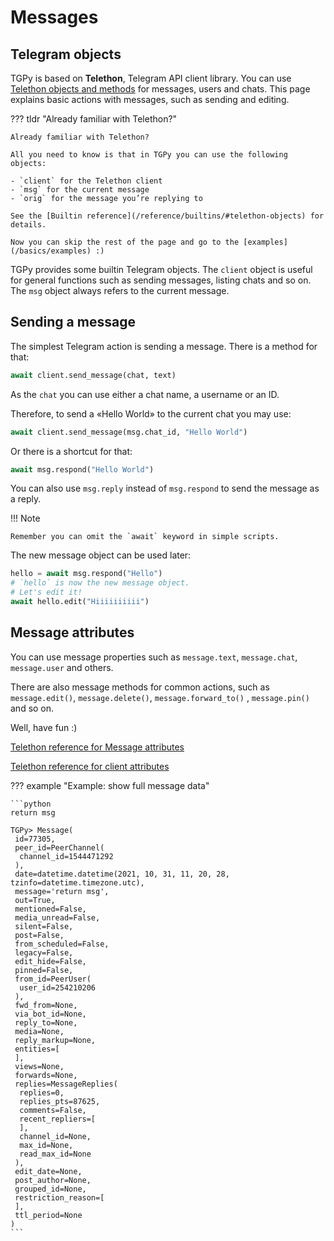 # Messages

## Telegram objects

TGPy is based on **Telethon**, Telegram API client library. You can
use [Telethon objects and methods](https://docs.telethon.dev/en/stable/quick-references/objects-reference.html)
for messages, users and chats. This page explains basic actions with messages, such as sending and editing.

??? tldr "Already familiar with Telethon?"

    Already familiar with Telethon?

    All you need to know is that in TGPy you can use the following objects:

    - `client` for the Telethon client
    - `msg` for the current message
    - `orig` for the message you’re replying to

    See the [Builtin reference](/reference/builtins/#telethon-objects) for details.

    Now you can skip the rest of the page and go to the [examples](/basics/examples) :)

TGPy provides some builtin Telegram objects. The `client` object is useful for general functions such as sending
messages, listing chats and so on. The `msg` object always refers to the current message.

## Sending a message

The simplest Telegram action is sending a message. There is a method for that:

```python
await client.send_message(chat, text)
```

As the `chat` you can use either a chat name, a username or an ID.

Therefore, to send a «Hello World» to the current chat you may use:

```python
await client.send_message(msg.chat_id, "Hello World")
```

Or there is a shortcut for that:

```python
await msg.respond("Hello World")
```

You can also use `msg.reply` instead of `msg.respond` to send the message as a reply.

!!! Note

    Remember you can omit the `await` keyword in simple scripts.

The new message object can be used later:

```python
hello = await msg.respond("Hello")
# `hello` is now the new message object.
# Let's edit it!
await hello.edit("Hiiiiiiiiii")
```

## Message attributes

You can use message properties such as `message.text`, `message.chat`, `message.user` and others.

There are also message methods for common actions, such as `message.edit()`, `message.delete()`, `message.forward_to()`
, `message.pin()` and so on.

Well, have fun :)

[Telethon reference for Message attributes](https://docs.telethon.dev/en/stable/quick-references/objects-reference.html#message)

[Telethon reference for client attributes](https://docs.telethon.dev/en/stable/quick-references/client-reference.html)

??? example "Example: show full message data"

    ```python
    return msg
    
    TGPy> Message(
     id=77305,
     peer_id=PeerChannel(
      channel_id=1544471292
     ),
     date=datetime.datetime(2021, 10, 31, 11, 20, 28, tzinfo=datetime.timezone.utc),
     message='return msg',
     out=True,
     mentioned=False,
     media_unread=False,
     silent=False,
     post=False,
     from_scheduled=False,
     legacy=False,
     edit_hide=False,
     pinned=False,
     from_id=PeerUser(
      user_id=254210206
     ),
     fwd_from=None,
     via_bot_id=None,
     reply_to=None,
     media=None,
     reply_markup=None,
     entities=[
     ],
     views=None,
     forwards=None,
     replies=MessageReplies(
      replies=0,
      replies_pts=87625,
      comments=False,
      recent_repliers=[
      ],
      channel_id=None,
      max_id=None,
      read_max_id=None
     ),
     edit_date=None,
     post_author=None,
     grouped_id=None,
     restriction_reason=[
     ],
     ttl_period=None
    )
    ```

